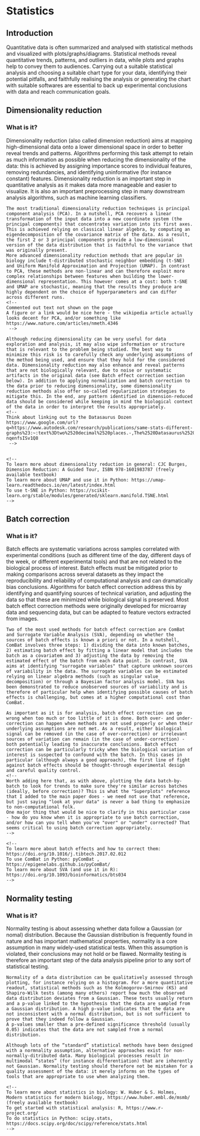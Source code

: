 # Statistics

## Introduction

Quantitative data is often summarized and analysed with statistical methods and visualized with plots/graphs/diagrams. Statistical methods reveal quantitative trends, patterns, and outliers in data, while plots and graphs help to convey them to audiences. Carrying out a suitable statistical analysis and choosing a suitable chart type for your data, identifying their potential pitfalls, and faithfully realising the analysis or generating the chart with suitable softwares are essential to back up experimental conclusions with data and reach communication goals. 

## Dimensionality reduction

### What is it?
Dimensionality reduction (also called dimension reduction) aims at mapping high-dimensional data onto a lower dimensional space in order to better reveal trends and patterns. Algorithms performing this task attempt to retain as much information as possible when reducing the dimensionality of the data: this is achieved by assigning importance scores to individual features, removing redundancies, and identifying uninformative (for instance constant) features. Dimensionality reduction is an important step in quantitative analysis as it makes data more manageable and easier to visualize. It is also an important preprocessing step in many downstream analysis algorithms, such as machine learning classifiers. 

```{dropdown} 📏 How do I do it?
The most traditional dimensionality reduction techniques is principal component analysis (PCA). In a nutshell, PCA recovers a linear transformation of the input data into a new coordinate system (the principal components) that concentrates variation into its first axes. This is achieved relying on classical linear algebra, by computing an eigendecomposition of the covariance matrix of the data. As a result, the first 2 or 3 principal components provide a low-dimensional version of the data distribution that is faithful to the variance that was originally present.
More advanced dimensionality reduction methods that are popular in biology include t-distributed stochastic neighbor embedding (t-SNE) and Uniform Manifold Approximation and Projection (UMAP). In contrast to PCA, these methods are non-linear and can therefore exploit more complex relationships between features when building the lower-dimensional representation. This however comes at a cost: both t-SNE and UMAP are stochastic, meaning that the results they produce are highly dependent on the choice of hyperparameters and can differ across different runs. 
<!-- 
Commented out text not shown on the page
A figure or a link would be nice here - the wikipedia article actually looks decent for PCA, and/or something like https://www.nature.com/articles/nmeth.4346
 -->

```

```{dropdown} <span style="color: red">⚠️</span> Where can things go wrong?
Although reducing dimensionality can be very useful for data exploration and analysis, it may also wipe information or structure that is relevant to the problem being studied. The best way to minimize this risk is to carefully check any underlying assumptions of the method being used, and ensure that they hold for the considered data. Dimensionality reduction may also enhance and reveal patterns that are not biologically relevant, due to noise or systematic artifacts in the original data (see Batch effect correction section below). In addition to applying normalization and batch correction to the data prior to reducing dimensionality, some dimensionality reduction methods also offer so-called regularization strategies to mitigate this. In the end, any pattern identified in dimension-reduced data should be considered while keeping in mind the biological context of the data in order to interpret the results appropriately.
<!-- 
Think about linking out to the Datasaurus Dozen https://www.google.com/url?q=https://www.autodesk.com/research/publications/same-stats-different-graphs%23:~:text%3Dtwo%2520decimal%2520places.-,The%2520Datasaurus%2520Dozen,a%2520picture%2520of%2520a%2520dinosaur&sa=D&source=docs&ust=1680784194149724&usg=AOvVaw2FG9hwMQj-nqenfsISv1Q8
 -->
```

```{dropdown} 📚🤷‍♀️ Where can I learn more?

<!-- 
To learn more about dimensionality reduction in general: CJC Burges, Dimension Reduction: A Guided Tour, ISBN‎ 978-1601983787 (freely available textbook)
To learn more about UMAP and use it in Python: https://umap-learn.readthedocs.io/en/latest/index.html
To use t-SNE in Python: https://scikit-learn.org/stable/modules/generated/sklearn.manifold.TSNE.html 
-->

```

## Batch correction

### What is it?
Batch effects are systematic variations across samples correlated with experimental conditions (such as different time of the day, different days of the week, or different experimental tools) and that are not related to the biological process of interest. Batch effects must be mitigated prior to making comparisons across several datasets as they impact the reproducibility and reliability of computational analysis and can dramatically bias conclusions. Algorithms for batch effect correction address this by identifying and quantifying sources of technical variation, and adjusting the data so that these are minimized while biological signal is preserved. Most batch effect correction methods were originally developed for microarray data and sequencing data, but can be adapted to feature vectors extracted from images.

```{dropdown} 📏 How do I do it?
Two of the most used methods for batch effect correction are ComBat and Surrogate Variable Analysis (SVA), depending on whether the sources of batch effects is known a priori or not. In a nutshell, ComBat involves three steps: 1) dividing the data into known batches, 2) estimating batch effect by fitting a linear model that includes the batch as a covariatem and 3) adjusting the data by removing the estimated effect of the batch from each data point. In contrast, SVA aims at identifying "surrogate variables" that capture unknown sources of variability in the data. The surrogate variables can be estimated relying on linear algebra methods (such as singular value decomposition) or through a Bayesian factor analysis model. SVA has been demonstrated to reduce unobserved sources of variability and is therefore of particular help when identifying possible causes of batch effects is challenging, but comes at a higher computational cost than ComBat.
```
```{dropdown} <span style="color: red">⚠️</span> Where can things go wrong?
As important as it is for analysis, batch effect correction can go wrong when too much or too little of it is done. Both over- and under-correction can happen when methods are not used properly or when their underlying assumptions are not met. As a result, either biological signal can be removed (in the case of over-correction) or irrelevant sources of variation can remain (in the case of under-correction) - both potentially leading to inaccurate conclusions. Batch effect correction can be particularly tricky when the biological variation of interest is suspected to confound with the batch. In this cases in particular (although always a good approach), the first line of fight against batch effects should be thought-through experimental design and careful quality control.
<!--
Worth adding here that, as with above, plotting the data batch-by-batch to look for trends to make sure they're similar across batches (ideally, before correction)? This is what the "Superplots" reference that I added to the main paper does - we need not use that reference, but just saying "look at your data" is never a bad thing to emphasize to non-computational folk. 
One major thing that would be nice to clarify in this particular case - how do you know when it is appropriate to use batch correction, and/or how can you tell when you've "over" or "under" corrected? That seems critical to using batch correction appropriately.
-->
```
```{dropdown} 📚🤷‍♀️ Where can I learn more?
<!-- 
To learn more about batch effects and how to correct them: https://doi.org/10.1016/j.tibtech.2017.02.012 
To use ComBat in Python: pyComBat , https://epigenelabs.github.io/pyComBat/
To learn more about SVA (and use it in R): https://doi.org/10.1093/bioinformatics/bts034 
-->

```

## Normality testing

### What is it?
Normality testing is about assessing whether data follow a Gaussian (or nomal) distribution. Because the Gaussian distribution is frequently found in nature and has important mathematical properties, normality is a core assumption in many widely-used statistical tests. When this assumption is violated, their conclusions may not hold or be flawed. Normality testing is therefore an important step of the data analysis pipeline prior to any sort of statistical testing. 

```{dropdown} 📏 How do I do it?
Normality of a data distribution can be qualitatively assessed through plotting, for instance relying on a histogram. For a more quantitative readout, statistical methods such as the Kolmogorov-Smirnov (KS) and Shapiro-Wilk tests (among many others) report how much the observed data distribution deviates from a Gaussian. These tests usually return and a p-value linked to the hypothesis that the data are sampled from a Gaussian distribution. A high p-value indicates that the data are not inconsistent with a normal distribution, but is not sufficient to prove that they indeed follow a Gaussian.
A p-values smaller than a pre-defined significance threshold (usually 0.05) indicates that the data are not sampled from a normal distribution.
```
```{dropdown} <span style="color: red">⚠️</span> Where can things go wrong?
Although lots of the “standard” statistical methods have been designed with a normnality assumption, alternative approaches exist for non-normally-ditributed data. Many biological processes result in multimodal “states” (for instance differentiation) that are inherently not Gaussian. Normality testing should therefore not be mistaken for a quality assessment of the data: it merely informs on the types of tools that are appropriate to use when analyzing them.
```
```{dropdown} 📚🤷‍♀️ Where can I learn more?
<!-- 
To learn more about statistics in biology: W. Huber & S. Holmes, Modern statistics for modern biology, https://www.huber.embl.de/msmb/ (freely available textbook)
To get started with statistical analysis: R, https://www.r-project.org/
To do statistics in Python: scipy.stats, https://docs.scipy.org/doc/scipy/reference/stats.html
-->

```
<!-- 
Commented out text not shown on the page

 -->